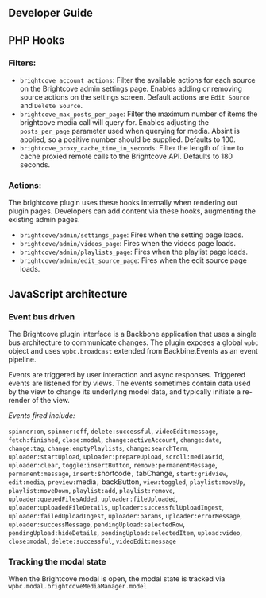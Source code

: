 ## Developer Guide

## PHP Hooks

### Filters:


 * `brightcove_account_actions`: Filter the available actions for each source on the Brightcove admin settings page. Enables adding or removing source actions on the settings screen. Default actions are `Edit Source` and `Delete Source`.
 * `brightcove_max_posts_per_page`: Filter the maximum number of items the brightcove media call will query for.  Enables adjusting the `posts_per_page` parameter used when querying for media. Absint is applied, so a positive number should be supplied. Defaults to 100.
 * `brightcove_proxy_cache_time_in_seconds`: Filter the length of time to cache proxied remote calls to the Brightcove API. Defaults to 180 seconds.


### Actions:

The brightcove plugin uses these hooks internally when rendering out plugin pages. Developers can add content via these hooks, augmenting the existing admin pages.

 * `brightcove/admin/settings_page`: Fires when the setting page loads.
 * `brightcove/admin/videos_page`: Fires when the videos page loads.
 * `brightcove/admin/playlists_page`: Fires when the playlist page loads.
 * `brightcove/admin/edit_source_page`: Fires when the edit source page loads.

## JavaScript architecture

### Event bus driven
The Brightcove plugin interface is a Backbone application that uses a single bus architecture to communicate changes. The plugin exposes a global `wpbc` object and uses `wpbc.broadcast` extended from Backbine.Events as an event pipeline.

Events are triggered by user interaction and async responses. Triggered events are listened for by views. The events sometimes contain data used by the view to change its underlying model data, and typically initiate a re-render of the view.

*Events fired include:*

`spinner:on`, `spinner:off`, `delete:successful`, `videoEdit:message`, `fetch:finished`, `close:modal`, `change:activeAccount`, `change:date`, `change:tag`, `change:emptyPlaylists`, `change:searchTerm`, `uploader:startUpload`, `uploader:prepareUpload`, `scroll:mediaGrid`, `uploader:clear`, `toggle:insertButton`, `remove:permanentMessage`, `permanent:message`, `insert:`shortcode`,` tabChange, `start:gridview`, `edit:media`, `preview:`media`,` backButton, `view:toggled`, `playlist:moveUp`, `playlist:moveDown`, `playlist:add`, `playlist:remove`, `uploader:queuedFilesAdded`, `uploader:fileUploaded`, `uploader:uploadedFileDetails`, `uploader:successfulUploadIngest`, `uploader:failedUploadIngest`, `uploader:params`, `uploader:errorMessage`, `uploader:successMessage`, `pendingUpload:selectedRow`, `pendingUpload:hideDetails`, `pendingUpload:selectedItem`, `upload:video`, `close:modal`, `delete:successful`, `videoEdit:message`

### Tracking the modal state

When the Brightcove modal is open, the modal state is tracked via `wpbc.modal.brightcoveMediaManager.model`
